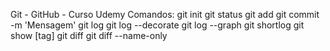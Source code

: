 Git - GitHub - Curso Udemy
Comandos:
git init
git status
git add
git commit -m 'Mensagem'
git log
git log --decorate
git log --graph
git shortlog
git show [tag]
git diff
git diff --name-only